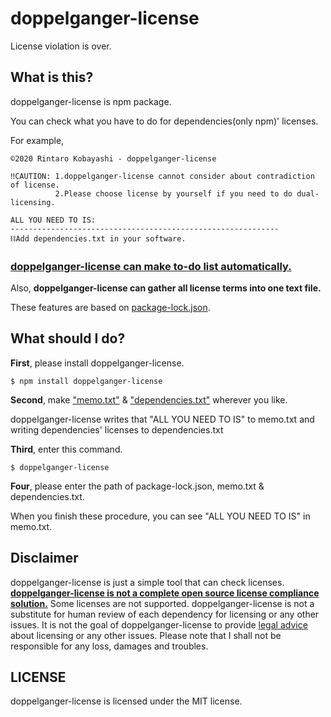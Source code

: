 # doppelganger-license
License violation is over.

## What is this?
doppelganger-license is npm package.

 You can check what you have to do for dependencies(only npm)' licenses.

For example,
```
©︎2020 Rintaro Kobayashi - doppelganger-license

‼CAUTION: 1.doppelganger-license cannot consider about contradiction of license. 
          2.Please choose license by yourself if you need to do dual-licensing.   

ALL YOU NEED TO IS: 
------------------------------------------------------------ 
⛓Add dependencies.txt in your software.
```

### <u>doppelganger-license can make to-do list automatically.</u>

Also, __doppelganger-license can gather all license terms into one text file.__

These features are based on <u>package-lock.json</u>.

## What should I do?

**First**, please install doppelganger-license.
```
$ npm install doppelganger-license
```

**Second**, make <u>"memo.txt"</u> & <u>"dependencies.txt"</u> wherever you like.

doppelganger-license writes that "ALL YOU NEED TO IS" to memo.txt and writing dependencies' licenses to dependencies.txt

**Third**, enter this command.
```
$ doppelganger-license
```

**Four**, please enter the path of package-lock.json, memo.txt & dependencies.txt.

When you finish these procedure, you can see "ALL YOU NEED TO IS" in memo.txt.

##  Disclaimer
doppelganger-license is just a simple tool that can check licenses.
<u>__doppelganger-license is not a complete open source license compliance solution.__</u>
Some licenses are not supported. doppelganger-license is not a substitute for human review of each dependency for licensing or any other issues. It is not the goal of doppelganger-license to provide <u>legal advice</u> about licensing or any other issues. Please note that I shall not be responsible for any loss, damages and troubles.

## LICENSE
doppelganger-license is licensed under the MIT license.